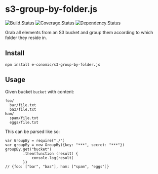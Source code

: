 # s3-group-by-folder.js
[![Build Status](https://travis-ci.org/e-conomic/s3-group-by-folder.js.svg?branch=master)](https://travis-ci.org/e-conomic/s3-group-by-folder.js)
[![Coverage Status](https://coveralls.io/repos/github/e-conomic/s3-group-by-folder.js/badge.svg?branch=master)](https://coveralls.io/github/e-conomic/s3-group-by-folder.js?branch=master)
[![Dependency Status](https://david-dm.org/e-conomic/s3-group-by-folder.js.svg)](https://david-dm.org/e-conomic/s3-group-by-folder.js)

Grab all elements from an S3 bucket
and group them according to which folder they reside in.

## Install
    npm install e-conomic/s3-group-by-folder.js

## Usage

Given bucket `bucket` with content:

    foo/
      bar/file.txt
      baz/file.txt
    ham/
      spam/file.txt
      eggs/file.txt

This can be parsed like so:

    var GroupBy = require("./")
    var groupBy = new GroupBy({key: "***", secret: "***"})
    groupBy.get("bucket")
            .then(function (result) {
                console.log(result)
            })
    // {foo: ["bar", "baz"], ham: ["spam", "eggs"]}
